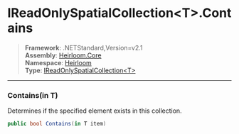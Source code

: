 # IReadOnlySpatialCollection\<T>.Contains

> **Framework**: .NETStandard,Version=v2.1  
> **Assembly**: [Heirloom.Core][0]  
> **Namespace**: [Heirloom][0]  
> **Type**: [IReadOnlySpatialCollection\<T>][1]  

--------------------------------------------------------------------------------

### Contains(in T)

Determines if the specified element exists in this collection.

```cs
public bool Contains(in T item)
```

[0]: ../Heirloom.Core.md
[1]: Heirloom.IReadOnlySpatialCollection[T].md
